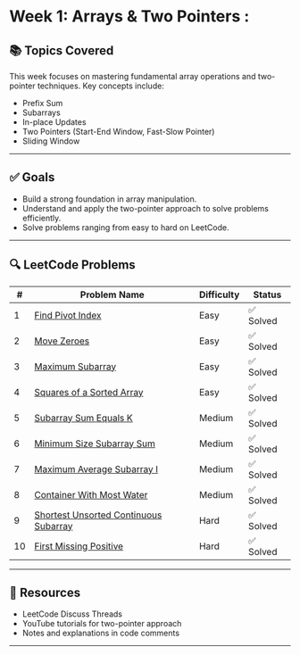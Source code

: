 # Week 1: Arrays & Two Pointers :

## 📚 Topics Covered
This week focuses on mastering fundamental array operations and two-pointer techniques. Key concepts include:

- Prefix Sum
- Subarrays
- In-place Updates
- Two Pointers (Start-End Window, Fast-Slow Pointer)
- Sliding Window


---

## ✅ Goals
- Build a strong foundation in array manipulation.
- Understand and apply the two-pointer approach to solve problems efficiently.
- Solve problems ranging from easy to hard on LeetCode.

---

## 🔍 LeetCode Problems

| #  | Problem Name                            | Difficulty | Status   |
|----|------------------------------------------|------------|----------|
| 1  | [Find Pivot Index](https://leetcode.com/problems/find-pivot-index/) | Easy       | ✅ Solved |
| 2  | [Move Zeroes](https://leetcode.com/problems/move-zeroes/)           | Easy       | ✅ Solved |
| 3  | [Maximum Subarray](https://leetcode.com/problems/maximum-subarray/) | Easy       | ✅ Solved |
| 4  | [Squares of a Sorted Array](https://leetcode.com/problems/squares-of-a-sorted-array/) | Easy       | ✅ Solved |
| 5  | [Subarray Sum Equals K](https://leetcode.com/problems/subarray-sum-equals-k/) | Medium     | ✅ Solved |
| 6  | [Minimum Size Subarray Sum](https://leetcode.com/problems/minimum-size-subarray-sum/) | Medium     | ✅ Solved |
| 7  | [Maximum Average Subarray I](https://leetcode.com/problems/maximum-average-subarray-i/) | Medium     | ✅ Solved |
| 8  | [Container With Most Water](https://leetcode.com/problems/container-with-most-water/) | Medium     | ✅ Solved |
| 9  | [Shortest Unsorted Continuous Subarray](https://leetcode.com/problems/shortest-unsorted-continuous-subarray/) | Hard       | ✅ Solved |
| 10 | [First Missing Positive](https://leetcode.com/problems/first-missing-positive/) | Hard       | ✅ Solved |

---


## 🔗 Resources
- LeetCode Discuss Threads
- YouTube tutorials for two-pointer approach
- Notes and explanations in code comments

---


